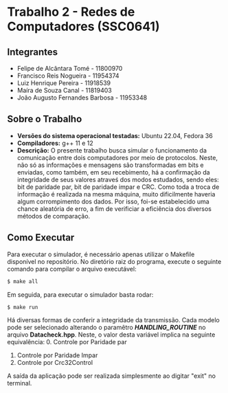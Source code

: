 # Trabalho 2 - Redes de Computadores (SSC0641)

## Integrantes

- Felipe de Alcântara Tomé - 11800970 
- Francisco Reis Nogueira - 11954374
- Luiz Henrique Pereira - 11918539
- Maíra de Souza Canal - 11819403
- João Augusto Fernandes Barbosa - 11953348

## Sobre o Trabalho
- **Versões do sistema operacional testadas:** Ubuntu 22.04, Fedora 36
- **Compiladores:** g++ 11 e 12
- **Descrição:**
    O presente trabalho busca simular o funcionamento da comunicação entre dois computadores por meio de protocolos. Neste, não só as informações e mensagens são transformadas em bits e enviadas, como também, em seu recebimento, há a confirmação da integridade de seus valores atraveś dos modos estudados, sendo eles: bit de paridade par, bit de paridade impar e CRC.
    Como toda a troca de informação é realizada na mesma máquina, muito dificilmente haveria algum corrompimento dos dados. Por isso, foi-se estabelecido uma chance aleatória de erro, a fim de verificiar a eficiência dos diversos métodos de comparação.
    
## Como Executar

Para executar o simulador, é necessário apenas utilizar o Makefile disponível
no repositório. No diretório raiz do programa, execute o seguinte comando para
compilar o arquivo executável:

```bash
$ make all
```

Em seguida, para executar o simulador basta rodar:

```bash
$ make run
```
Há diversas formas de conferir a integridade da transmissão. Cada modelo pode ser selecionado alterando o paramêtro **_HANDLING_ROUTINE_** no arquivo **Datacheck.hpp**. Neste, o valor desta variável implica na seguinte equivalência:
0. Controle por Paridade par
1. Controle por Paridade Impar 
2. Controle por Crc32Control

A saída da aplicação pode ser realizada simplesmente ao digitar "exit" no terminal.
